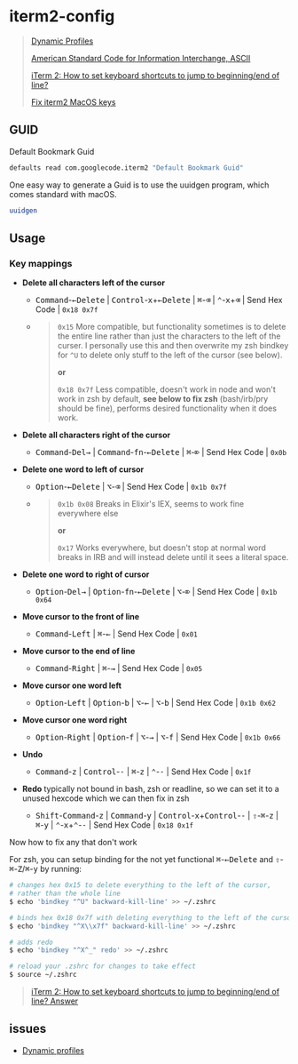 # iterm2-config


> [Dynamic Profiles](https://www.iterm2.com/documentation-dynamic-profiles.html)
>
> [American Standard Code for Information Interchange, ASCII](https://www.csee.umbc.edu/portal/help/theory/ascii.txt)
>
> [iTerm 2: How to set keyboard shortcuts to jump to beginning/end of line?](https://stackoverflow.com/questions/6205157/iterm-2-how-to-set-keyboard-shortcuts-to-jump-to-beginning-end-of-line/)
>
> [Fix iterm2 MacOS keys](https://github.com/GabLeRoux/iterm2-macos-dynamic-profile)

## GUID

Default Bookmark Guid
```sh
defaults read com.googlecode.iterm2 "Default Bookmark Guid"
```

One easy way to generate a Guid is to use the uuidgen program, which comes standard with macOS.
```sh
uuidgen
```

## Usage

### Key mappings

- **Delete all characters left of the cursor**
  
  - <kbd>Command</kbd>-<kbd>←Delete</kbd> | <kbd>Control</kbd>-<kbd>x</kbd>+<kbd>←Delete</kbd> | <kbd>⌘</kbd>-<kbd>⌫</kbd> | <kbd>⌃</kbd>-<kbd>x</kbd>+<kbd>⌫</kbd> | Send Hex Code | `0x18 0x7f`
  
  - > `0x15` More compatible, but functionality sometimes is to delete the entire line rather than just the characters to the left of the curser. I personally use this and then overwrite my zsh bindkey for `^U` to delete only stuff to the left of the cursor (see below).
    >
    > **or**
    >
    > `0x18 0x7f` Less compatible, doesn't work in node and won't work in zsh by default, **see below to fix zsh** (bash/irb/pry should be fine), performs desired functionality when it does work.

- **Delete all characters right of the cursor**
  
  - <kbd>Command</kbd>-<kbd>Del→</kbd> | <kbd>Command</kbd>-<kbd>fn</kbd>-<kbd>←Delete</kbd> | <kbd>⌘</kbd>-<kbd>⌦</kbd> | Send Hex Code | `0x0b`

- **Delete one word to left of cursor**
  
  - <kbd>Option</kbd>-<kbd>←Delete</kbd> | <kbd>⌥</kbd>-<kbd>⌫</kbd> | Send Hex Code | `0x1b 0x7f`
  
  - > `0x1b 0x08` Breaks in Elixir's IEX, seems to work fine everywhere else
    >
    > **or**
    >
    > `0x17` Works everywhere, but doesn't stop at normal word breaks in IRB and will instead delete until it sees a literal space.
  
- **Delete one word to right of cursor**
  
  - <kbd>Option</kbd>-<kbd>Del→</kbd> | <kbd>Option</kbd>-<kbd>fn</kbd>-<kbd>←Delete</kbd> | <kbd>⌥</kbd>-<kbd>⌦</kbd> | Send Hex Code | `0x1b 0x64`

- **Move cursor to the front of line**

  - <kbd>Command</kbd>-<kbd>Left</kbd> | <kbd>⌘</kbd>-<kbd>←</kbd> | Send Hex Code | `0x01`
  
- **Move cursor to the end of line**

  - <kbd>Command</kbd>-<kbd>Right</kbd> | <kbd>⌘</kbd>-<kbd>→</kbd> | Send Hex Code | `0x05`

- **Move cursor one word left**

  - <kbd>Option</kbd>-<kbd>Left</kbd> | <kbd>Option</kbd>-<kbd>b</kbd> | <kbd>⌥</kbd>-<kbd>←</kbd> | <kbd>⌥</kbd>-<kbd>b</kbd> | Send Hex Code | `0x1b 0x62`

- **Move cursor one word right**

  - <kbd>Option</kbd>-<kbd>Right</kbd> | <kbd>Option</kbd>-<kbd>f</kbd> | <kbd>⌥</kbd>-<kbd>→</kbd> | <kbd>⌥</kbd>-<kbd>f</kbd> | Send Hex Code | `0x1b 0x66`

- **Undo**

  - <kbd>Command</kbd>-<kbd>z</kbd> | <kbd>Control</kbd>-<kbd>-</kbd> | <kbd>⌘</kbd>-<kbd>z</kbd> | <kbd>⌃</kbd>-<kbd>-</kbd> | Send Hex Code | `0x1f`

- **Redo** typically not bound in bash, zsh or readline, so we can set it to a unused hexcode which we can then fix in zsh

  - <kbd>Shift</kbd>-<kbd>Command</kbd>-<kbd>z</kbd> | <kbd>Command</kbd>-<kbd>y</kbd> | <kbd>Control</kbd>-<kbd>x</kbd>+<kbd>Control</kbd>-<kbd>-</kbd> | <kbd>⇧</kbd>-<kbd>⌘</kbd>-<kbd>z</kbd> | <kbd>⌘</kbd>-<kbd>y</kbd> | <kbd>⌃</kbd>-<kbd>x</kbd>+<kbd>⌃</kbd>-<kbd>-</kbd> | Send Hex Code | `0x18 0x1f`

Now how to fix any that don't work

For zsh, you can setup binding for the not yet functional <kbd>⌘</kbd>-<kbd>←Delete</kbd> and <kbd>⇧</kbd>-<kbd>⌘</kbd>-<kbd>Z</kbd>/<kbd>⌘</kbd>-<kbd>y</kbd> by running:

```sh
# changes hex 0x15 to delete everything to the left of the cursor,
# rather than the whole line
$ echo 'bindkey "^U" backward-kill-line' >> ~/.zshrc

# binds hex 0x18 0x7f with deleting everything to the left of the cursor
$ echo 'bindkey "^X\\x7f" backward-kill-line' >> ~/.zshrc

# adds redo
$ echo 'bindkey "^X^_" redo' >> ~/.zshrc

# reload your .zshrc for changes to take effect
$ source ~/.zshrc
```

> [iTerm 2: How to set keyboard shortcuts to jump to beginning/end of line? Answer](https://stackoverflow.com/a/29403520/1092815)

## issues

- [Dynamic profiles](https://gitlab.com/gnachman/iterm2/issues/4115)

